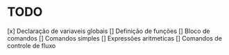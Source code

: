 # TODO
[x] Declaração de variaveis globais
[] Definição de funções
[] Bloco de comandos
[] Comandos simples
[] Expressões aritmeticas
[] Comandos de controle de fluxo